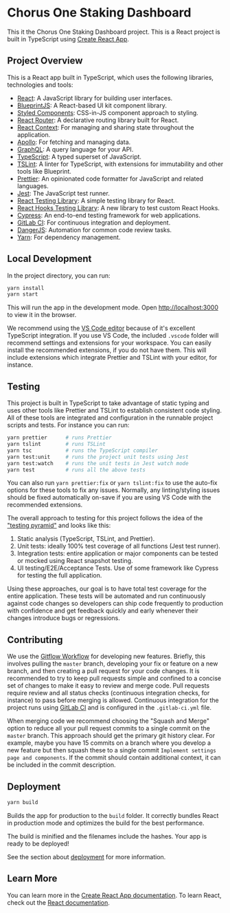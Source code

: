 # Chorus One Staking Dashboard

This it the Chorus One Staking Dashboard project. This is a React project is built in TypeScript using [Create React App](https://github.com/facebook/create-react-app).

## Project Overview

This is a React app built in TypeScript, which uses the following libraries, technologies and tools:

- [React](https://reactjs.org/): A JavaScript library for building user interfaces.
- [BlueprintJS](https://blueprintjs.com/): A React-based UI kit component library.
- [Styled Components](https://www.styled-components.com/): CSS-in-JS component approach to styling.
- [React Router](https://reacttraining.com/react-router/web/guides/quick-start): A declarative routing library built for React.
- [React Context](https://reactjs.org/docs/context.html): For managing and sharing state throughout the application.
- [Apollo](https://www.apollographql.com/docs/react/): For fetching and managing data.
- [GraphQL](https://graphql.org/): A query language for your API.
- [TypeScript](https://www.typescriptlang.org/): A typed superset of JavaScript.
- [TSLint](https://palantir.github.io/tslint/): A linter for TypeScript, with extensions for immutability and other tools like Blueprint.
- [Prettier](https://prettier.io/): An opinionated code formatter for JavaScript and related languages.
- [Jest](https://jestjs.io/): The JavaScript test runner.
- [React Testing Library](https://testing-library.com/docs/react-testing-library/intro): A simple testing library for React.
- [React Hooks Testing Library](https://react-hooks-testing-library.com/): A new library to test custom React Hooks.
- [Cypress](https://www.cypress.io/): An end-to-end testing framework for web applications.
- [GitLab CI](https://about.gitlab.com/product/continuous-integration/): For continuous integration and deployment.
- [DangerJS](https://danger.systems/js/): Automation for common code review tasks.
- [Yarn](https://yarnpkg.com/en/): For dependency management.

## Local Development

In the project directory, you can run:

```sh
yarn install
yarn start
```

This will run the app in the development mode. Open [http://localhost:3000](http://localhost:3000) to view it in the browser.

We recommend using the [VS Code editor](https://code.visualstudio.com/) because of it's excellent TypeScript integration. If you use VS Code, the included `.vscode` folder will recommend settings and extensions for your workspace. You can easily install the recommended extensions, if you do not have them. This will include extensions which integrate Prettier and TSLint with your editor, for instance.

## Testing

This project is built in TypeScript to take advantage of static typing and uses other tools like Prettier and TSLint to establish consistent code styling. All of these tools are integrated and configuration in the runnable project scripts and tests. For instance you can run:

```sh
yarn prettier      # runs Prettier
yarn tslint        # runs TSLint
yarn tsc           # runs the TypeScript compiler
yarn test:unit     # runs the project unit tests using Jest
yarn test:watch    # runs the unit tests in Jest watch mode
yarn test          # runs all the above tests
```

You can also run `yarn prettier:fix` or `yarn tslint:fix` to use the auto-fix options for these tools to fix any issues. Normally, any linting/styling issues should be fixed automatically on-save if you are using VS Code with the recommended extensions.

The overall approach to testing for this project follows the idea of the ["testing pyramid"](https://martinfowler.com/articles/practical-test-pyramid.html) and looks like this:

1. Static analysis (TypeScript, TSLint, and Prettier).
2. Unit tests: ideally 100% test coverage of all functions (Jest test runner).
3. Integration tests: entire application or major components can be tested or mocked using React snapshot testing.
4. UI testing/E2E/Acceptance Tests. Use of some framework like Cypress for testing the full application.

Using these approaches, our goal is to have total test coverage for the entire application. These tests will be automated and run continuously against code changes so developers can ship code frequently to production with confidence and get feedback quickly and early whenever their changes introduce bugs or regressions.

## Contributing

We use the [Gitflow Workflow](https://www.atlassian.com/git/tutorials/comparing-workflows/gitflow-workflow) for developing new features. Briefly, this involves pulling the `master` branch, developing your fix or feature on a new branch, and then creating a pull request for your code changes. It is recommended to try to keep pull requests simple and confined to a concise set of changes to make it easy to review and merge code. Pull requests require review and all status checks (continuous integration checks, for instance) to pass before merging is allowed. Continuous integration for the project runs using [GitLab CI](https://docs.gitlab.com/ee/ci/) and is configured in the `.gitlab-ci.yml` file.

When merging code we recommend choosing the "Squash and Merge" option to reduce all your pull request commits to a single commit on the `master` branch. This approach should get the primary git history clear. For example, maybe you have 15 commits on a branch where you develop a new feature but then squash these to a single commit `Implement settings page and components`. If the commit should contain additional context, it can be included in the commit description.

## Deployment

```sh
yarn build
```

Builds the app for production to the `build` folder. It correctly bundles React in production mode and optimizes the build for the best performance.

The build is minified and the filenames include the hashes. Your app is ready to be deployed!

See the section about [deployment](https://facebook.github.io/create-react-app/docs/deployment) for more information.

## Learn More

You can learn more in the [Create React App documentation](https://facebook.github.io/create-react-app/docs/getting-started). To learn React, check out the [React documentation](https://reactjs.org/).
